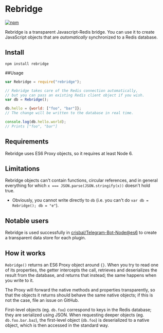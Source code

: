 Rebridge
========

[![npm](https://img.shields.io/npm/v/rebridge.svg?maxAge=2592000)](https://www.npmjs.com/package/rebridge)

Rebridge is a transparent Javascript-Redis bridge. You can use it to create JavaScript objects that are *automatically* synchronized to a Redis database.

## Install

```
npm install rebridge
```

##Usage

```js
var Rebridge = require("rebridge");

// Rebridge takes care of the Redis connection automatically,
// but you can pass an existing Redis client object if you wish.
var db = Rebridge();

db.hello = {world: ["foo", "bar"]};
// The change will be written to the database in real time.

console.log(db.hello.world);
// Prints ["foo", "bar"]
```

## Requirements

Rebridge uses ES6 Proxy objects, so it requires at least Node 6.

## Limitations

Rebridge objects can't contain functions, circular references, and in general everything for which `x === JSON.parse(JSON.stringify(x))` doesn't hold true.

* Obviously, you cannot write directly to `db` (i.e. you can't do `var db = Rebridge(); db = "e"`).

## Notable users

Rebridge is used successfully in [crisbal/Telegram-Bot-Node@es6](https://github.com/crisbal/Telegram-Bot-Node/tree/es6) to create a transparent data store for each plugin.

## How it works

`Rebridge()` returns an ES6 Proxy object around `{}`. When you try to read one of its properties, the getter intercepts the call, retrieves and deserializes the result from the database, and returns that instead; the same happens when you write to it.

The Proxy will forward the native methods and properties transparently, so that the objects it returns should behave the same native objects; if this is not the case, file an issue on GitHub.

First-level objects (eg. `db.foo`) correspond to keys in the Redis database; they are serialized using JSON. When requesting deeper objects (eg. `db.foo.bar.baz`), the first-level object (`db.foo`) is deserialized to a native object, which is then accessed in the standard way.

